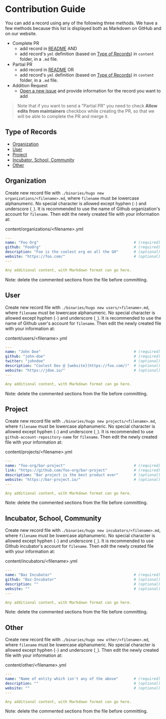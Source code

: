 # Contribution Guide

You can add a record using any of the following three methods. We have a few methods because this list is displayed both as Markdown on GitHub and on our website.

- Complete PR
  - add record in [README](https://github.com/opensourcecities/toronto/blob/master/README.md) AND
  - add record's `yml` definition (based on [Type of Records](#type-of-records)) in `content` folder, in a `.md` file.
- Partial PR
  - add record in [README](https://github.com/opensourcecities/toronto/blob/master/README.md) OR
  - add record's `yml` definition (based on [Type of Records](#type-of-records)) in `content` folder, in a `.md` file.
- Addition Request
  - [Open a new issue](https://github.com/RichardLitt/open-source-toronto/issues/new) and provide information for the record you want to add

> Note that if you want to send a "Partial PR" you need to check **Allow edits from maintainers** checkbox while creating the PR, so that we will be able to complete the PR and merge it.

## Type of Records

- [Organization](#organization)
- [User](#user)
- [Project](#project)
- [Incubator, School, Community](#incubator-school-community)
- [Other](#other)

## Organization

Create new record file with `./binaries/hugo new organizations/<filename>.md`, where `filename` must be lowercase alphanumeric. No special character is allowed except hyphen (`-`) and underscore (`_`). It is recommended to use the name of Github organization's account for `filename`. Then edit the newly created file with your information at:

content/organizations/&lt;filename&gt;.yml

```yml
---
name: "Foo Org"                                           # (required) alphanumeric with spaces
github: "FooOrg"                                          # (required) github-account-without-spaces
description: "Foo is the coolest org on all the GH"       # (optional)
website: "https://foo.com/"                               # (optional)
---

Any additional content, with Markdown format can go here.
```

Note: delete the commented sections from the file before committing.

## User

Create new record file with `./binaries/hugo new users/<filename>.md`, where `filename` must be lowercase alphanumeric. No special character is allowed except hyphen (`-`) and underscore (`_`). It is recommended to use the name of Github user's account for `filename`. Then edit the newly created file with your information at:

content/users/&lt;filename&gt;.yml

```yml
---
name: "John Doe"                                          # (required) alphanumeric with spaces
github: "john-doe"                                        # (required) github-account-without-spaces
twitter: "johndoe"                                        # (optional) twitter-account-without-spaces
description: "Coolest Dev @ [website](https://foo.com/)"  # (optional)
website: "https://jdoe.io/"                               # (optional)
---

Any additional content, with Markdown format can go here.
```

Note: delete the commented sections from the file before committing.

## Project

Create new record file with `./binaries/hugo new projects/<filename>.md`, where `filename` must be lowercase alphanumeric. No special character is allowed except hyphen (`-`) and underscore (`_`). It is recommended to use `github-account-repository-name` for `filename`. Then edit the newly created file with your information at:

content/projects/&lt;filename&gt;.yml

```yml
---
name: "foo-org/bar-project"                               # (required) recommended "github-account/repository-name"
link: "https://github.com/foo-org/bar-project"            # (required) full url link to the project
description: "Bar project is the best product ever"       # (optional)
website: "https://bar-project.io/"                        # (optional)
---

Any additional content, with Markdown format can go here.
```

Note: delete the commented sections from the file before committing.

## Incubator, School, Community

Create new record file with `./binaries/hugo new incubators/<filename>.md`, where `filename` must be lowercase alphanumeric. No special character is allowed except hyphen (`-`) and underscore (`_`). It is recommended to use Github incubator's account for `filename`. Then edit the newly created file with your information at:

content/incubators/&lt;filename&gt;.yml

```yml
---
name: "Baz Incubator"                                     # (required) alphanumeric with spaces
github: "Baz-Incubator"                                   # (optional) github-account-without-spaces
description: ""                                           # (optional)
website: ""                                               # (optional)
---

Any additional content, with Markdown format can go here.
```

Note: delete the commented sections from the file before committing.

## Other

Create new record file with `./binaries/hugo new other/<filename>.md`, where `filename` must be lowercase alphanumeric. No special character is allowed except hyphen (`-`) and underscore (`_`). Then edit the newly created file with your information at:

content/other/&lt;filename&gt;.yml

```yml
---
name: "Name of entity which isn't any of the above"       # (required) alphanumeric with spaces
description: ""                                           # (optional)
website: ""                                               # (optional)
---

Any additional content, with Markdown format can go here.
```

Note: delete the commented sections from the file before committing.